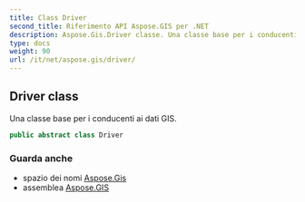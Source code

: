 ```yaml
---
title: Class Driver
second_title: Riferimento API Aspose.GIS per .NET
description: Aspose.Gis.Driver classe. Una classe base per i conducenti ai dati GIS.
type: docs
weight: 90
url: /it/net/aspose.gis/driver/
---
```

## Driver class

Una classe base per i conducenti ai dati GIS.

```csharp
public abstract class Driver
```

### Guarda anche

* spazio dei nomi [Aspose.Gis](../../aspose.gis/)
* assemblea [Aspose.GIS](../../)


